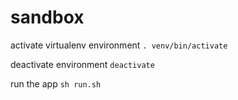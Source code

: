 # sandbox
activate virtualenv environment `. venv/bin/activate`

deactivate environment `deactivate`

run the app `sh run.sh`